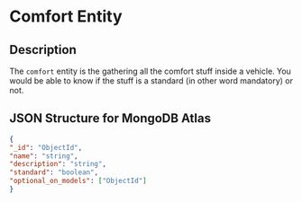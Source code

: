 # Comfort Entity

## Description

The `comfort` entity is the gathering all the comfort stuff inside a vehicle. You would be able to know if the stuff is a standard (in other word mandatory) or not.

## JSON Structure for MongoDB Atlas

```JSON
{
"_id": "ObjectId",
"name": "string",
"description": "string",
"standard": "boolean",
"optional_on_models": ["ObjectId"]
}
```
